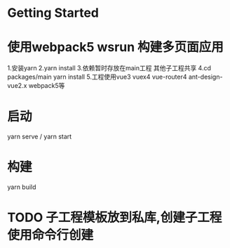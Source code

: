 # Getting Started
# 使用webpack5 wsrun 构建多页面应用
1.安装yarn
2.yarn install
3.依赖暂时存放在main工程 其他子工程共享
4.cd packages/main yarn install
5.工程使用vue3 vuex4 vue-router4 ant-design-vue2.x webpack5等

# 启动
yarn serve / yarn start

# 构建
yarn build

# TODO 子工程模板放到私库,创建子工程使用命令行创建